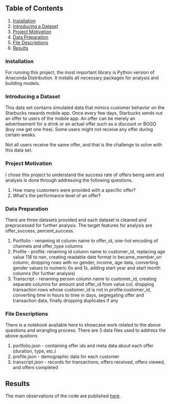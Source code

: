 ## Table of Contents
1. [Installation](#installation)
2. [Introducing a Dataset](#dataset-introduction)
3. [Project Motivation](#project-motivation)
4. [Data Preparation](#data-preparation)
5. [File Descriptions](#files)
4. [Results](#results)

### Installation <a name="installation"></a>
For running this project, the most important library is Python version of Anaconda Distribution. It installs all necessary packages for analysis and building models. 
 
### Introducing a Dataset <a name="dataset-introduction"></a>
This data set contains simulated data that mimics customer behavior on the Starbucks rewards mobile app. Once every few days, Starbucks sends out an offer to users of the mobile app. An offer can be merely an advertisement for a drink or an actual offer such as a discount or BOGO (buy one get one free). Some users might not receive any offer during certain weeks.

Not all users receive the same offer, and that is the challenge to solve with this data set.

### Project Motivation <a name="project-motivation"></a>
I chose this project to understand the success rate of offers being sent and analysis is done through addressing the following questions.
1. How many customers were provided with a specific offer?
2. What's the performance level of an offer?

### Data Preparation <a name="data-preparation"></a>
There are three datasets provided and each dataset is cleaned and preprocessed for further analysis. The target features for analysis are offer_success, percent_success.

1. Portfolio - renaming id column name to offer_id, one-hot encoding of channels and offer_type columns
2. Profile - profile: renaming id column name to customer_id, replacing age value 118 to nan, creating readable date format in became_member_on column, dropping rows with no gender, income, age data, converting gender values to numeric 0s and 1s, adding start year and start month columns (for further analysis)
3. Transcript - renaming person column name to customer_id, creating separate columns for amount and offer_id from value col, dropping transaction rows whose customer_id is not in profile:customer_id, converting time in hours to time in days, segregating offer and transaction data, finally dropping duplicates if any

### File Descriptions <a name="files"></a>
There is a notebook available here to showcase work related to the above questions and wrangling process. There are 3 data files used to address the above qustions
1. portfolio.json - containing offer ids and meta data about each offer (duration, type, etc.)
2. profile.json - demographic data for each customer
3. transcript.json - records for transactions, offers received, offers viewed, and offers completed

## Results<a name="results"></a>
The main observations of the code are published [here](https://medium.com/@sstudentdata/capstone-challenge-on-starbucks-a9261911c3f).
